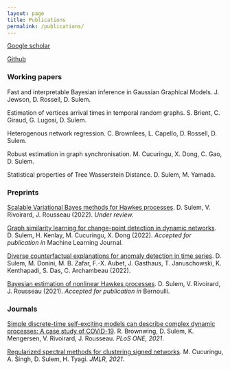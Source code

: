 ```yaml
---
layout: page
title: Publications
permalink: /publications/
---
```


[Google scholar](https://scholar.google.com/citations?user=FMBP1AsAAAAJ&hl=fr)

[Github](https://github.com/dsulem/)

### Working papers

Fast and interpretable Bayesian inference in Gaussian Graphical Models. J. Jewson, D. Rossell, D. Sulem.

Estimation of vertices arrival times in temporal random graphs. S. Brient, C. Giraud, G. Lugosi, D. Sulem. 

Heterogenous network regression. C. Brownlees, L. Capello, D. Rossell, D. Sulem.

Robust estimation in graph synchronisation. M. Cucuringu, X. Dong, C. Gao, D. Sulem.

Statistical properties of Tree Wasserstein Distance. D. Sulem, M. Yamada.

### Preprints

[Scalable Variational Bayes methods for Hawkes processes](https://arxiv.org/abs/2212.00293). D. Sulem, V. Rivoirard, J. Rousseau (2022). *Under review.*

[Graph similarity learning for change-point detection in dynamic networks](https://arxiv.org/abs/2203.15470). D. Sulem, H. Kenlay, M. Cucuringu, X. Dong (2022). *Accepted for publication in* Machine Learning Journal.

[Diverse counterfactual explanations for anomaly detection in time series](https://arxiv.org/abs/2203.11103).  D. Sulem, M. Donini, M. B. Zafar, F.-X. Aubet, J. Gasthaus, T. Januschowski, K. Kenthapadi, S. Das, C. Archambeau (2022).

[Bayesian estimation of nonlinear Hawkes processes](https://arxiv.org/abs/2103.17164). D. Sulem, V. Rivoirard, J. Rousseau (2021). *Accepted for publication in* Bernoulli.

### Journals

[Simple discrete-time self-exciting models can describe complex dynamic processes: A case study of COVID-19](https://journals.plos.org/plosone/article?id=10.1371/journal.pone.0250015). R. Brownwing, D. Sulem, K. Mengersen, V. Rivoirard, J. Rousseau. *PLoS ONE, 2021*.

[Regularized spectral methods for clustering signed networks](https://www.jmlr.org/papers/v22/20-1289.html). M. Cucuringu, A. Singh, D. Sulem, H. Tyagi. *JMLR, 2021*.
